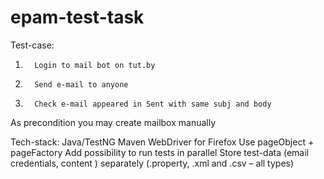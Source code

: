 # epam-test-task

Test-case:

1.       Login to mail bot on tut.by
2.       Send e-mail to anyone
3.       Check e-mail appeared in Sent with same subj and body
 
As precondition you may create mailbox manually

Tech-stack:
Java/TestNG
Maven
WebDriver for Firefox
Use pageObject + pageFactory
Add possibility to run tests in parallel
Store test-data (email credentials, content ) separately (.property, .xml and .csv – all types)
